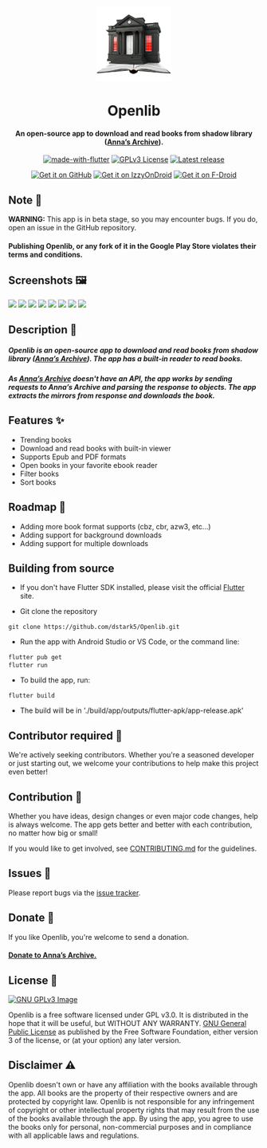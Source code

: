 <div align="center">

<img src="assets/icons/appIcon.png" width="150">

# Openlib

#### An open-source app to download and read books from shadow library ([Anna’s Archive](https://annas-archive.org/)).

[![made-with-flutter](https://img.shields.io/badge/Made%20with-Flutter-4361ee.svg?style=for-the-badge)](https://flutter.dev/)
[![GPLv3 License](https://img.shields.io/badge/License-GPL%20v3-e63946.svg?style=for-the-badge)](https://opensource.org/licenses/)
[![Latest release](https://img.shields.io/github/release/dstark5/Openlib.svg?style=for-the-badge)](https://github.com/dstark5/Openlib/releases)

[<img src="github_releases.png"
alt="Get it on GitHub"
height="60">](https://github.com/dstark5/Openlib/releases)
[<img src="https://gitlab.com/IzzyOnDroid/repo/-/raw/master/assets/IzzyOnDroid.png"
alt="Get it on IzzyOnDroid"
height="60">](https://android.izzysoft.de/repo/apk/com.app.openlib)
[<img src="https://fdroid.gitlab.io/artwork/badge/get-it-on.png"
alt="Get it on F-Droid"
height="60">](https://f-droid.org/en/packages/com.app.openlib/)

</div>

## Note 📝

**WARNING:** This app is in beta stage, so you may encounter bugs. If you do, open an issue in the GitHub repository.

#### Publishing Openlib, or any fork of it in the Google Play Store violates their terms and conditions.

## Screenshots 🖼️

[<img src="screenshots/Screenshot_1.png" width=160>](screenshots/Screenshot_1.png)
[<img src="screenshots/Screenshot_2.png" width=160>](screenshots/Screenshot_2.png)
[<img src="screenshots/Screenshot_3.png" width=160>](screenshots/Screenshot_3.png)
[<img src="screenshots/Screenshot_4.png" width=160>](screenshots/Screenshot_4.png)
[<img src="screenshots/Screenshot_5.png" width=160>](screenshots/Screenshot_5.png)
[<img src="screenshots/Screenshot_6.png" width=160>](screenshots/Screenshot_6.png)
[<img src="screenshots/Screenshot_7.png" width=160>](screenshots/Screenshot_7.png)
[<img src="screenshots/Screenshot_8.png" width=160>](screenshots/Screenshot_8.png)

## Description 📖

##### Openlib is an open-source app to download and read books from shadow library ([Anna’s Archive](https://annas-archive.org)). The app has a built-in reader to read books.

##### As [Anna’s Archive](https://annas-archive.org) doesn't have an API, the app works by sending requests to Anna’s Archive and parsing the response to objects. The app extracts the mirrors from response and downloads the book.

## Features ✨

- Trending books
- Download and read books with built-in viewer
- Supports Epub and PDF formats
- Open books in your favorite ebook reader
- Filter books
- Sort books

## Roadmap 🎯

- Adding more book format supports (cbz, cbr, azw3, etc...)
- Adding support for background downloads
- Adding support for multiple downloads

## Building from source

- If you don't have Flutter SDK installed, please visit the official [Flutter](https://flutter.dev) site.

- Git clone the repository

```
git clone https://github.com/dstark5/Openlib.git
```

- Run the app with Android Studio or VS Code, or the command line:

```
flutter pub get
flutter run
```

- To build the app, run:

```
flutter build
```

- The build will be in './build/app/outputs/flutter-apk/app-release.apk'

## Contributor required 🚧

We're actively seeking contributors. Whether you're a seasoned developer or just starting out, we welcome your
contributions to help make this project even better!

## Contribution 💝

Whether you have ideas, design changes or even major code changes, help is always welcome. The app gets better and
better with each contribution, no matter how big or small!

If you would like to get involved, see [CONTRIBUTING.md](./CONTRIBUTING.md) for the guidelines.

## Issues 🚩

Please report bugs via the [issue tracker](https://github.com/dstark5/Openlib/issues).

## Donate 🎁

If you like Openlib, you're welcome to send a donation.

#### [Donate to Anna’s Archive.](https://annas-archive.org/donate?tier=1)

## License 📜

[![GNU GPLv3 Image](https://www.gnu.org/graphics/gplv3-127x51.png)](https://www.gnu.org/licenses/gpl-3.0.en.html)

Openlib is a free software licensed under GPL v3.0. It is distributed in the hope that it will be useful, but WITHOUT
ANY
WARRANTY. [GNU General Public License](https://www.gnu.org/licenses/gpl.html) as published by the Free Software
Foundation, either version 3 of the license, or (at your option) any later version.

## Disclaimer ⚠️

Openlib doesn't own or have any affiliation with the books available through the app. All books are the property of
their respective owners and are protected by copyright law. Openlib is not responsible for any infringement of copyright
or other intellectual property rights that may result from the use of the books available through the app. By using the
app, you agree to use the books only for personal, non-commercial purposes and in compliance with all applicable laws
and regulations.
